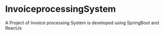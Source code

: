 # InvoiceprocessingSystem
A Project of Invoice processing System is developed using SpringBoot and ReactJs
